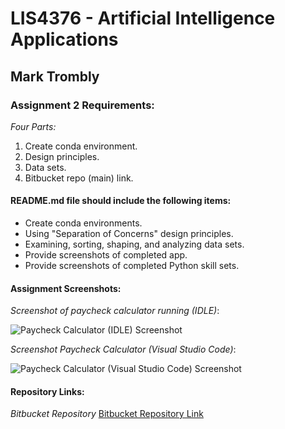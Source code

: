 # LIS4376 - Artificial Intelligence Applications

## Mark Trombly

### Assignment 2 Requirements:

*Four Parts:*

1. Create conda environment.
2. Design principles.
3. Data sets.
4. Bitbucket repo (main) link. 

#### README.md file should include the following items:

* Create conda environments.
* Using "Separation of Concerns" design principles.
* Examining, sorting, shaping, and analyzing data sets.
* Provide screenshots of completed app.
* Provide screenshots of completed Python skill sets.

#### Assignment Screenshots:

*Screenshot of paycheck calculator running (IDLE)*:

![Paycheck Calculator (IDLE) Screenshot](img/paycheck_calculator_idle.png)

*Screenshot Paycheck Calculator (Visual Studio Code)*:

![Paycheck Calculator (Visual Studio Code) Screenshot](img/paycheck_calculator_vs_code.png)

#### Repository Links:

*Bitbucket Repository*
[Bitbucket Repository Link](https://bitbucket.org/marktrombly/lis4376/src/master/ "Bitbucket Repository Link")